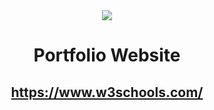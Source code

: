 <div align="center">
  <img src="https://github.com/tripathi-abhishek/tripathi-abhishek.github.io/blob/master/images/me.svg" style-"width:100px; height:100px">
  <p><h1>Portfolio Website</h1></p>
  <p><a href="https://www.w3schools.com/"><h2>https://www.w3schools.com/</h2></a></p>                                                                     
</div>
